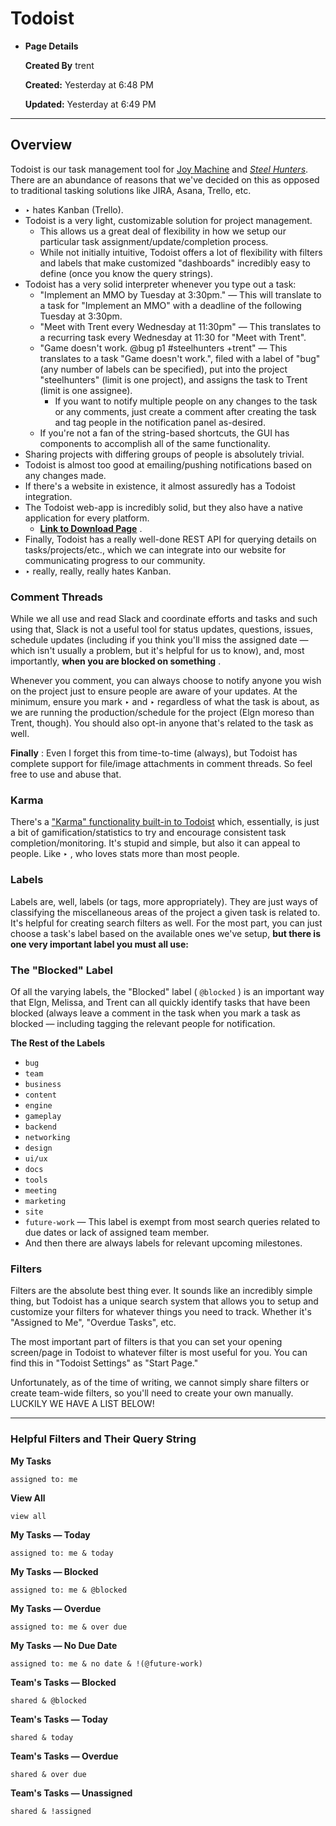 # Todoist

-  **Page Details** 
	
	**Created By**
	trent

	**Created:** 
	Yesterday at 6:48 PM

	**Updated:** 
	Yesterday at 6:49 PM
---

## Overview

Todoist is our task management tool for [Joy Machine](http://joy-machine.com/) and [_Steel Hunters_](https://joy-machine.com/wp-content/steelhunters). There are an abundance of reasons that we've decided on this as opposed to traditional tasking solutions like JIRA, Asana, Trello, etc.

-  ‣ hates Kanban (Trello).
- Todoist is a very light, customizable solution for project management.
	- This allows us a great deal of flexibility in how we setup our particular task assignment/update/completion process.
	- While not initially intuitive, Todoist offers a lot of flexibility with filters and labels that make customized "dashboards" incredibly easy to define (once you know the query strings).
- Todoist has a very solid interpreter whenever you type out a task:
	- "Implement an MMO by Tuesday at 3:30pm." — This will translate to a task for "Implement an MMO" with a deadline of the following Tuesday at 3:30pm.
	- "Meet with Trent every Wednesday at 11:30pm" — This translates to a recurring task every Wednesday at 11:30 for "Meet with Trent".
	- "Game doesn't work. @bug p1 #steelhunters +trent" — This translates to a task "Game doesn't work.", filed with a label of "bug" (any number of labels can be specified), put into the project "steelhunters" (limit is one project), and assigns the task to Trent (limit is one assignee).
		- If you want to notify multiple people on any changes to the task or any comments, just create a comment after creating the task and tag people in the notification panel as-desired.
	- If you're not a fan of the string-based shortcuts, the GUI has components to accomplish all of the same functionality.
- Sharing projects with differing groups of people is absolutely trivial.
- Todoist is almost too good at emailing/pushing notifications based on any changes made.
- If there's a website in existence, it almost assuredly has a Todoist integration. 
- The Todoist web-app is incredibly solid, but they also have a native application for every platform.
	-  [**Link to Download Page**](https://todoist.com/overview) .
- Finally, Todoist has a really well-done REST API for querying details on tasks/projects/etc., which we can integrate into our website for communicating progress to our community.
-  ‣ really, really, really hates Kanban.

###  **Comment Threads** 

While we all use and read Slack and coordinate efforts and tasks and such using that, Slack is not a useful tool for status updates, questions, issues, schedule updates (including if you think you'll miss the assigned date — which isn't usually a problem, but it's helpful for us to know), and, most importantly, **when you are blocked on something** .

Whenever you comment, you can always choose to notify anyone you wish on the project just to ensure people are aware of your updates. At the minimum, ensure you mark ‣ and ‣ regardless of what the task is about, as we are running the production/schedule for the project (Elgn moreso than Trent, though). You should also opt-in anyone that's related to the task as well.

 **Finally** : Even I forget this from time-to-time (always), but Todoist has complete support for file/image attachments in comment threads. So feel free to use and abuse that.

### Karma

There's a ["Karma" functionality built-in to Todoist](https://support.todoist.com/hc/en-us/articles/206209959-Tracking-productivity-with-Karma) which, essentially, is just a bit of gamification/statistics to try and encourage consistent task completion/monitoring. It's stupid and simple, but also it can appeal to people. Like ‣ , who loves stats more than most people.

### Labels

Labels are, well, labels (or tags, more appropriately). They are just ways of classifying the miscellaneous areas of the project a given task is related to. It's helpful for creating search filters as well. For the most part, you can just choose a task's label based on the available ones we've setup, **but there is one very important label you must all use:** 

### The "Blocked" Label

Of all the varying labels, the "Blocked" label ( `@blocked` ) is an important way that Elgn, Melissa, and Trent can all quickly identify tasks that have been blocked (always leave a comment in the task when you mark a task as blocked — including tagging the relevant people for notification. 

 **The Rest of the Labels** 

-  `bug` 
-  `team` 
-  `business` 
-  `content` 
-  `engine` 
-  `gameplay` 
-  `backend` 
-  `networking` 
-  `design` 
-  `ui/ux` 
-  `docs` 
-  `tools` 
-  `meeting` 
-  `marketing` 
-  `site` 
-  `future-work` — This label is exempt from most search queries related to due dates or lack of assigned team member.
- And then there are always labels for relevant upcoming milestones.

### Filters

Filters are the absolute best thing ever. It sounds like an incredibly simple thing, but Todoist has a unique search system that allows you to setup and customize your filters for whatever things you need to track. Whether it's "Assigned to Me", "Overdue Tasks", etc.

The most important part of filters is that you can set your opening screen/page in Todoist to whatever filter is most useful for you. You can find this in "Todoist Settings" as "Start Page."

Unfortunately, as of the time of writing, we cannot simply share filters or create team-wide filters, so you'll need to create your own manually. LUCKILY WE HAVE A LIST BELOW!

---

###  **Helpful Filters and Their Query String** 

 **My Tasks** 

 `assigned to: me` 

 **View All** 

 `view all` 

 **My Tasks — Today** 

 `assigned to: me & today` 

 **My Tasks — Blocked** 

 `assigned to: me & @blocked` 

 **My Tasks — Overdue** 

 `assigned to: me & over due` 

 **My Tasks — No Due Date** 

 `assigned to: me & no date & !(@future-work)` 

 **Team's Tasks — Blocked** 

 `shared & @blocked` 

 **Team's Tasks — Today** 

 `shared & today` 

 **Team's Tasks — Overdue** 

 `shared & over due` 

 **Team's Tasks — Unassigned** 

 `shared & !assigned`
